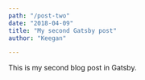 ```yaml
---
path: "/post-two"
date: "2018-04-09"
title: "My second Gatsby post"
author: "Keegan"

---
```


This is my second blog post in Gatsby.
